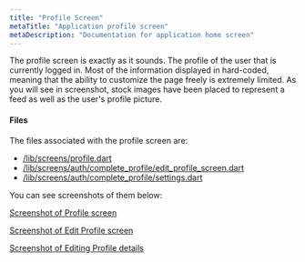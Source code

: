 ```yaml
---
title: "Profile Screen"
metaTitle: "Application profile screen"
metaDescription: "Documentation for application home screen"
---
```


The profile screen is exactly as it sounds. The profile of the user that is currently logged in. Most of the information 
displayed in hard-coded, meaning that the ability to customize the page freely is extremely limited. As you will see in
screenshot, stock images have been placed to represent a feed as well as the user's profile picture. 


#### Files
The files associated with the profile screen are:

- [/lib/screens/profile.dart](https://github.com/TheDJZiegler/deskball_mobile_app/blob/master/lib/screens/profile.dart)
- [/lib/screens/auth/complete_profile/edit_profile_screen.dart](https://github.com/TheDJZiegler/deskball_mobile_app/blob/master/lib/screens/auth/complete_profile/edit_profile_screen.dart)
- [/lib/screens/auth/complete_profile/settings.dart](https://github.com/TheDJZiegler/deskball_mobile_app/blob/master/lib/screens/auth/complete_profile/settings.dart)

You can see screenshots of them below:

[Screenshot of Profile screen](https://github.com/mirandaricky9/Deskball-Docs/blob/main/content/screenshots/profileScreen.png)

[Screenshot of Edit Profile screen](https://github.com/mirandaricky9/Deskball-Docs/blob/main/content/screenshots/editProfileScreen.png)

[Screenshot of Editing Profile details](https://github.com/mirandaricky9/Deskball-Docs/blob/main/content/screenshots/editProfileDetailsScreen.png)